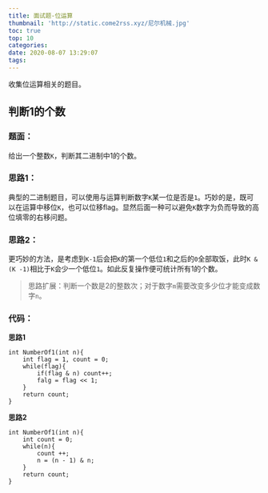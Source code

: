 ```yaml
---
title: 面试题-位运算
thumbnail: 'http://static.come2rss.xyz/尼尔机械.jpg'
toc: true
top: 10
categories:
date: 2020-08-07 13:29:07
tags:
---
```






收集位运算相关的题目。



## 判断1的个数

<!-- more -->

### 题面：

给出一个整数`K`，判断其二进制中1的个数。

### 思路1：

典型的二进制题目，可以使用与运算判断数字`K`某一位是否是`1`。巧妙的是，既可以在运算中移位`K`，也可以位移flag。显然后面一种可以避免`K`数字为负而导致的高位填零的右移问题。

### 思路2：

更巧妙的方法，是考虑到`K-1`后会把`K`的第一个低位`1`和之后的`0`全部取饭，此时`K & (K -1)`相比于`K`会少一个低位`1`。如此反复操作便可统计所有1的个数。

> 思路扩展：判断一个数是2的整数次；对于数字`m`需要改变多少位才能变成数字`n`。

### 代码：

**思路1**

```
int NumberOf1(int n){
    int flag = 1, count = 0;
    while(flag){
        if(flag & n) count++;
        falg = flag << 1;
    }
    return count;
}
```

**思路2**

```
int NumberOf1(int n){
    int count = 0;
    while(n){
        count ++;
        n = (n - 1) & n;
    }
    return count;
}
```
